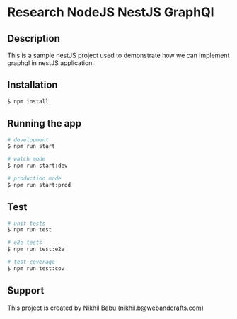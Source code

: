 <p align="center">
  <h1>Research NodeJS NestJS GraphQl</h1>
</p>


## Description

This is a sample nestJS project used to demonstrate how we can implement graphql in nestJS application.

## Installation

```bash
$ npm install
```

## Running the app

```bash
# development
$ npm run start

# watch mode
$ npm run start:dev

# production mode
$ npm run start:prod
```

## Test

```bash
# unit tests
$ npm run test

# e2e tests
$ npm run test:e2e

# test coverage
$ npm run test:cov
```

## Support

This project is created by Nikhil Babu (nikhil.b@webandcrafts.com)


